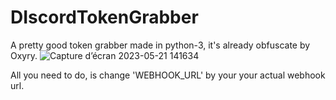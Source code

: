 # DIscordTokenGrabber
A pretty good token grabber made in python-3, it's already obfuscate by Oxyry.
![Capture d’écran 2023-05-21 141634](https://github.com/x2dat/DIscordTokenGrabber/assets/108194115/ed02e2d2-e20c-431c-8df1-f9e54d30fa85)

All you need to do, is change 'WEBHOOK_URL' by your your actual webhook url.
